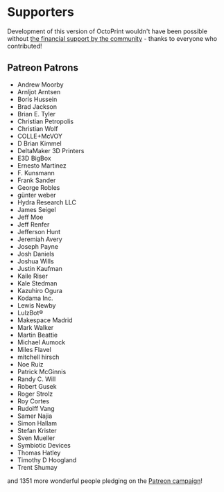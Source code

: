 # Supporters 

Development of this version of OctoPrint wouldn't have been possible without
[the financial support by the community](https://octoprint.org/support-octoprint/) -
thanks to everyone who contributed!

## Patreon Patrons

  * Andrew Moorby
  * Arnljot Arntsen
  * Boris Hussein
  * Brad Jackson
  * Brian E. Tyler
  * Christian Petropolis
  * Christian Wolf
  * COLLE+McVOY
  * D Brian Kimmel
  * DeltaMaker 3D Printers
  * E3D BigBox
  * Ernesto Martinez
  * F. Kunsmann
  * Frank Sander
  * George Robles
  * günter weber
  * Hydra Research LLC
  * James Seigel
  * Jeff Moe
  * Jeff Renfer
  * Jefferson Hunt
  * Jeremiah Avery
  * Joseph Payne
  * Josh Daniels
  * Joshua Wills
  * Justin Kaufman
  * Kaile Riser
  * Kale Stedman
  * Kazuhiro Ogura
  * Kodama Inc. 
  * Lewis Newby
  * LulzBot®
  * Makespace Madrid
  * Mark Walker
  * Martin Beattie
  * Michael Aumock
  * Miles Flavel
  * mitchell hirsch
  * Noe Ruiz
  * Patrick McGinnis
  * Randy C. Will
  * Robert Gusek
  * Roger Strolz
  * Roy Cortes
  * Rudolff Vang
  * Samer Najia
  * Simon Hallam
  * Stefan Krister
  * Sven Mueller
  * Symbiotic Devices
  * Thomas Hatley
  * Timothy D Hoogland
  * Trent Shumay

and 1351 more wonderful people pledging on the [Patreon campaign](https://patreon.com/foosel)!